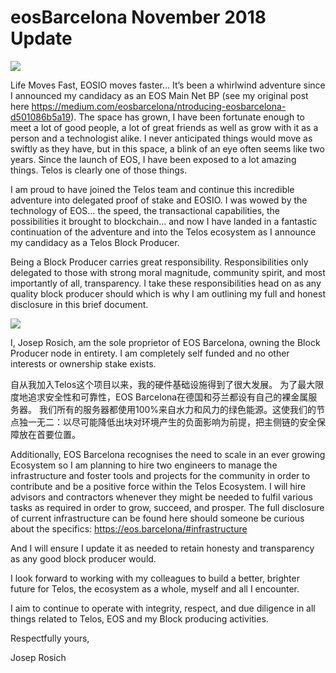 # eosBarcelona November 2018 Update

![](https://cdn-images-1.medium.com/max/1000/1*gARpnoR51xV52d7Wz6ClMA.png)

Life Moves Fast, EOSIO moves faster… It’s been a whirlwind adventure since I announced my candidacy as an EOS Main Net BP (see my original post here <https://medium.com/eosbarcelona/ntroducing-eosbarcelona-d501086b5a19>). The space has grown, I have been fortunate enough to meet a lot of good people, a lot of great friends as well as grow with it as a person and a technologist alike. I never anticipated things would move as swiftly as they have, but in this space, a blink of an eye often seems like two years. Since the launch of EOS, I have been exposed to a lot amazing things. Telos is clearly one of those things.

I am proud to have joined the Telos team and continue this incredible adventure into delegated proof of stake and EOSIO. I was wowed by the technology of EOS… the speed, the transactional capabilities, the possibilities it brought to blockchain… and now I have landed in a fantastic continuation of the adventure and into the Telos ecosystem as I announce my candidacy as a Telos Block Producer.

Being a Block Producer carries great responsibility. Responsibilities only delegated to those with strong moral magnitude, community spirit, and most importantly of all, transparency. I take these responsibilities head on as any quality block producer should which is why I am outlining my full and honest disclosure in this brief document.

![](https://cdn-images-1.medium.com/max/1000/1*ywCLrBOZ_Ogv3j81_WjbDg.jpeg)

I, Josep Rosich, am the sole proprietor of EOS Barcelona, owning the Block Producer node in entirety. I am completely self funded and no other interests or ownership stake exists.

自从我加入Telos这个项目以来，我的硬件基础设施得到了很大发展。 为了最大限度地追求安全性和可靠性，EOS Barcelona在德国和芬兰都设有自己的裸金属服务器。 我们所有的服务器都使用100%来自水力和风力的绿色能源。这使我们的节点独一无二：以尽可能降低出块对环境产生的负面影响为前提，把主侧链的安全保障放在首要位置。

Additionally, EOS Barcelona recognises the need to scale in an ever growing Ecosystem so I am planning to hire two engineers to manage the infrastructure and foster tools and projects for the community in order to contribute and be a positive force within the Telos Ecosystem. I will hire advisors and contractors whenever they might be needed to fulfil various tasks as required in order to grow, succeed, and prosper. The full disclosure of current infrastructure can be found here should someone be curious about the specifics: <https://eos.barcelona/#infrastructure>

And I will ensure I update it as needed to retain honesty and transparency as any good block producer would.

I look forward to working with my colleagues to build a better, brighter future for Telos, the ecosystem as a whole, myself and all I encounter.

I aim to continue to operate with integrity, respect, and due diligence in all things related to Telos, EOS and my Block producing activities.

Respectfully yours,

Josep Rosich